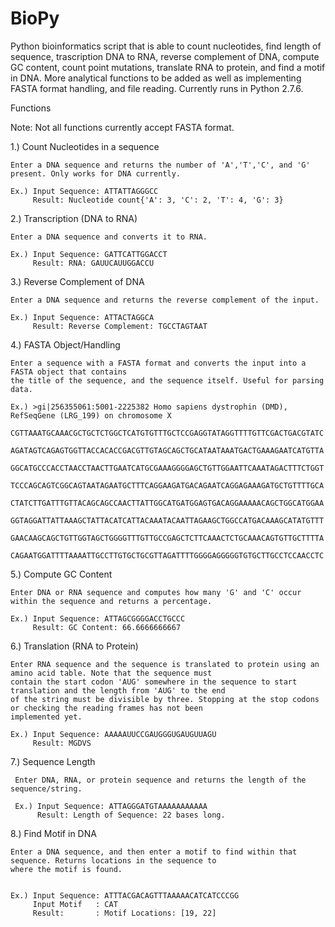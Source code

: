 # BioPy
Python bioinformatics script that is able to count nucleotides, find length of sequence, trascription DNA to RNA, reverse complement of DNA, compute GC content, count point mutations, translate RNA to protein, and find a motif in DNA. More analytical functions to be added as well as implementing FASTA format handling, and file reading. Currently runs in Python 2.7.6.


Functions 

Note: Not all functions currently accept FASTA format.

1.) Count Nucleotides in a sequence

    Enter a DNA sequence and returns the number of 'A','T','C', and 'G' present. Only works for DNA currently.
    
    Ex.) Input Sequence: ATTATTAGGGCC
         Result: Nucleotide count{'A': 3, 'C': 2, 'T': 4, 'G': 3}
         

2.) Transcription (DNA to RNA)
  
    Enter a DNA sequence and converts it to RNA.
    
    Ex.) Input Sequence: GATTCATTGGACCT
         Result: RNA: GAUUCAUUGGACCU
         
         
3.) Reverse Complement of DNA

    Enter a DNA sequence and returns the reverse complement of the input.
    
    Ex.) Input Sequence: ATTACTAGGCA
         Result: Reverse Complement: TGCCTAGTAAT
         
         
4.) FASTA Object/Handling
    
    Enter a sequence with a FASTA format and converts the input into a FASTA object that contains
    the title of the sequence, and the sequence itself. Useful for parsing data.
    
    Ex.) >gi|256355061:5001-2225382 Homo sapiens dystrophin (DMD), RefSeqGene (LRG_199) on chromosome X
          CGTTAAATGCAAACGCTGCTCTGGCTCATGTGTTTGCTCCGAGGTATAGGTTTTGTTCGACTGACGTATC
          AGATAGTCAGAGTGGTTACCACACCGACGTTGTAGCAGCTGCATAATAAATGACTGAAAGAATCATGTTA
          GGCATGCCCACCTAACCTAACTTGAATCATGCGAAAGGGGAGCTGTTGGAATTCAAATAGACTTTCTGGT
          TCCCAGCAGTCGGCAGTAATAGAATGCTTTCAGGAAGATGACAGAATCAGGAGAAAGATGCTGTTTTGCA
          CTATCTTGATTTGTTACAGCAGCCAACTTATTGGCATGATGGAGTGACAGGAAAAACAGCTGGCATGGAA
          GGTAGGATTATTAAAGCTATTACATCATTACAAATACAATTAGAAGCTGGCCATGACAAAGCATATGTTT
          GAACAAGCAGCTGTTGGTAGCTGGGGTTTGTTGCCGAGCTCTTCAAACTCTGCAAACAGTGTTGCTTTTA
          CAGAATGGATTTTAAAATTGCCTTGTGCTGCGTTAGATTTTGGGGAGGGGGTGTGCTTGCCTCCAACCTC
          

5.) Compute GC Content

    Enter DNA or RNA sequence and computes how many 'G' and 'C' occur within the sequence and returns a percentage.
    
    Ex.) Input Sequence: ATTAGCGGGGACCTGCCC
         Result: GC Content: 66.6666666667
         
         
6.) Translation (RNA to Protein)

    Enter RNA sequence and the sequence is translated to protein using an amino acid table. Note that the sequence must
    contain the start codon 'AUG' somewhere in the sequence to start translation and the length from 'AUG' to the end
    of the string must be divisible by three. Stopping at the stop codons or checking the reading frames has not been
    implemented yet.
    
    Ex.) Input Sequence: AAAAAUUCCGAUGGGUGAUGUUAGU
         Result: MGDVS
         
         
7.) Sequence Length
 
     Enter DNA, RNA, or protein sequence and returns the length of the sequence/string.
     
     Ex.) Input Sequence: ATTAGGGATGTAAAAAAAAAAA
          Result: Length of Sequence: 22 bases long.
          
          
          
8.) Find Motif in DNA

    Enter a DNA sequence, and then enter a motif to find within that sequence. Returns locations in the sequence to 
    where the motif is found.
    
    
    Ex.) Input Sequence: ATTTACGACAGTTTAAAAACATCATCCCGG
         Input Motif   : CAT
         Result:       : Motif Locations: [19, 22]
